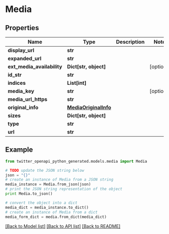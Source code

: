 # Media


## Properties
Name | Type | Description | Notes
------------ | ------------- | ------------- | -------------
**display_url** | **str** |  | 
**expanded_url** | **str** |  | 
**ext_media_availability** | **Dict[str, object]** |  | [optional] 
**id_str** | **str** |  | 
**indices** | **List[int]** |  | 
**media_key** | **str** |  | [optional] 
**media_url_https** | **str** |  | 
**original_info** | [**MediaOriginalInfo**](MediaOriginalInfo.md) |  | 
**sizes** | **Dict[str, object]** |  | 
**type** | **str** |  | 
**url** | **str** |  | 

## Example

```python
from twitter_openapi_python_generated.models.media import Media

# TODO update the JSON string below
json = "{}"
# create an instance of Media from a JSON string
media_instance = Media.from_json(json)
# print the JSON string representation of the object
print Media.to_json()

# convert the object into a dict
media_dict = media_instance.to_dict()
# create an instance of Media from a dict
media_form_dict = media.from_dict(media_dict)
```
[[Back to Model list]](../README.md#documentation-for-models) [[Back to API list]](../README.md#documentation-for-api-endpoints) [[Back to README]](../README.md)


